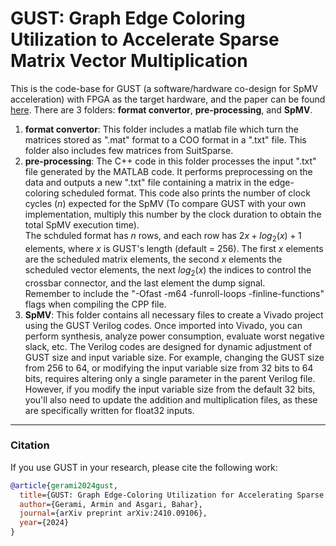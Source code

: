 # GUST: Graph Edge Coloring Utilization to Accelerate Sparse Matrix Vector Multiplication
This is the code-base for GUST (a software/hardware co-design for SpMV acceleration) with FPGA as the target hardware, and the paper can be found [here](https://arxiv.org/abs/2410.09106). There are 3 folders: **format convertor**, **pre-processing**, and **SpMV**.
1. **format convertor**: This folder includes a matlab file which turn the matrices stored as ".mat" format to a COO format in a ".txt" file. This folder also includes few matrices from SuitSparse.
2. **pre-processing**: The C++ code in this folder processes the input ".txt" file generated by the MATLAB code. It performs preprocessing on the data and outputs a new ".txt" file containing a matrix in the edge-coloring scheduled format.
   This code also prints the number of clock cycles ($n$) expected for the SpMV (To compare GUST with your own implementation, multiply this number by the clock duration to obtain the total SpMV execution time).
   <br/>The schduled format has $n$ rows, and each row has $2x+log_2(x)+1$ elements, where $x$ is GUST's length (default = 256). The first $x$ elements are the scheduled matrix elements, the second $x$ elements the scheduled vector elements, the next $log_2(x)$ the indices to control the crossbar connector, and the last element the dump signal.
   <br/> Remember to include the "-Ofast -m64 -funroll-loops -finline-functions" flags when compiling the CPP file.
4. **SpMV**: This folder contains all necessary files to create a Vivado project using the GUST Verilog codes. Once imported into Vivado, you can perform synthesis, analyze power consumption, evaluate worst negative slack, etc. The Verilog codes are designed for dynamic adjustment of GUST size and input variable size. For example, changing the GUST size from 256 to 64, or modifying the input variable size from 32 bits to 64 bits, requires altering only a single parameter in the parent Verilog file. However, if you modify the input variable size from the default 32 bits, you'll also need to update the addition and multiplication files, as these are specifically written for float32 inputs.

----

### Citation

If you use GUST in your research, please cite the following work:

```bibtex
@article{gerami2024gust,
  title={GUST: Graph Edge-Coloring Utilization for Accelerating Sparse Matrix Vector Multiplication},
  author={Gerami, Armin and Asgari, Bahar},
  journal={arXiv preprint arXiv:2410.09106},
  year={2024}
}
```
